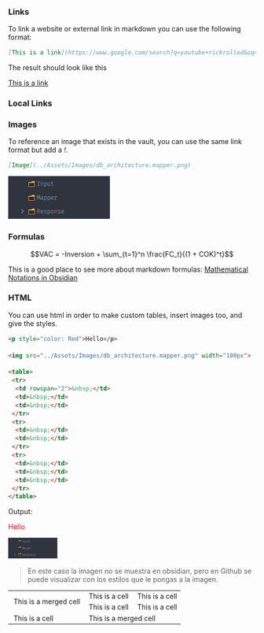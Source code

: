 ### Links

To link a website or external link in markdown you can use the following format:

```markdown
[This is a link](https://www.google.com/search?q=youtube+rickrolled&oq=youtube+rickrolled&gs_lcrp=EgZjaHJvbWUyCQgAEEUYORiABDIICAEQABgWGB4yCAgCEAAYFhgeMggIAxAAGBYYHjIGCAQQRRhAMgYIBRBFGEDSAQgzNTA5ajBqMagCALACAA&sourceid=chrome&ie=UTF-8#fpstate=ive&vld=cid:d7b50f1f,vid:dQw4w9WgXcQ,st:0)
```

The result should look like this

[This is a link](https://www.google.com/search?q=youtube+rickrolled&oq=youtube+rickrolled&gs_lcrp=EgZjaHJvbWUyCQgAEEUYORiABDIICAEQABgWGB4yCAgCEAAYFhgeMggIAxAAGBYYHjIGCAQQRRhAMgYIBRBFGEDSAQgzNTA5ajBqMagCALACAA&sourceid=chrome&ie=UTF-8#fpstate=ive&vld=cid:d7b50f1f,vid:dQw4w9WgXcQ,st:0)

### Local Links

### Images

To reference an image that exists in the vault, you can use the same link format but add a *!*.

```markdown
[Image](../Assets/Images/db_architecture.mapper.png)
```

![Image](/Assets/Images/db_architecture.mapper.png)

### Formulas

$$VAC = -Inversion + \sum_{t=1}^n \frac{FC_t}{(1 + COK)^t}$$

This is a good place to see more about markdown formulas: [Mathematical Notations in Obsidian](https://www.makeuseof.com/write-mathematical-notation-obsidian/#:~:text=Thanks%20to%20MathJax%2C%20you%20can,%24%24%20dedicates%20an%20entire%20line)

### HTML

You can use html in order to make custom tables, insert images too, and give the styles.

```html
<p style="color: Red">Hello</p>

<img src="../Assets/Images/db_architecture.mapper.png" width="100px">

<table>
 <tr>
  <td rowspan="2">&nbsp;</td>
  <td>&nbsp;</td>  
  <td>&nbsp;</td>
 </tr>
 <tr>
  <td>&nbsp;</td>
  <td>&nbsp;</td>
 </tr>
 <tr>
  <td>&nbsp;</td>
  <td>&nbsp;</td>
  <td>&nbsp;</td>
 </tr>
</table>
```

Output:
<p style="color: Red">Hello</p>
<img src="../Assets/Images/db_architecture.mapper.png" width="100px">

> En este caso la imagen no se muestra en obsidian, pero en Github se puede visualizar con los estilos que le pongas a la imagen.

<table>
 <tr>
  <td rowspan="2">&nbsp;This is a merged cell</td>
  <td>&nbsp;This is a cell</td>  
  <td>&nbsp;This is a cell</td>
 </tr>
 <tr>
  <td>&nbsp;This is a cell</td>
  <td>&nbsp;This is a cell</td>
 </tr>
 <tr>
  <td>&nbsp;This is a cell</td>
  <td colspan="2">&nbsp;This is a merged cell</td>
 </tr>
</table>

